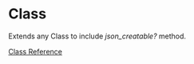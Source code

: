 # Class

Extends any Class to include *json_creatable?* method.

[Class Reference](https://ruby-doc.org/stdlib-2.5.0/libdoc/json/rdoc/Class.html)
